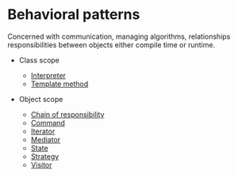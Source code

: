 # Behavioral patterns

Concerned with communication, managing algorithms, relationships responsibilities between objects either compile time or runtime.

* Class scope
  * [Interpreter](class/interpreter/README.md)
  * [Template method](class/template-method/README.md)

* Object scope
  * [Chain of responsibility](object/chain-of-responsibility/README.md)
  * [Command](object/command/README.md)
  * [Iterator](object/iterator/README.md)
  * [Mediator](object/mediator/README.md)
  * [State](object/state/README.md)
  * [Strategy](object/strategy/README.md)
  * [Visitor](object/visitor/README.md)
